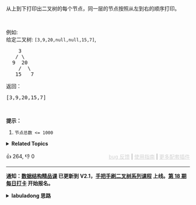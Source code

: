 <p>从上到下打印出二叉树的每个节点，同一层的节点按照从左到右的顺序打印。</p>

<p>&nbsp;</p>

<p>例如:<br> 给定二叉树:&nbsp;<code>[3,9,20,null,null,15,7]</code>,</br></p>

<pre>    3
   / \
  9  20
    /  \
   15   7
</pre>

<p>返回：</p>

<pre>[3,9,20,15,7]
</pre>

<p>&nbsp;</p>

<p><strong>提示：</strong></p>

<ol> 
 <li><code>节点总数 &lt;= 1000</code></li> 
</ol>

<details><summary><strong>Related Topics</strong></summary>树 | 广度优先搜索 | 二叉树</details><br>

<div>👍 264, 👎 0<span style='float: right;'><span style='color: gray;'><a href='https://github.com/labuladong/fucking-algorithm/discussions/939' target='_blank' style='color: lightgray;text-decoration: underline;'>bug 反馈</a> | <a href='https://labuladong.gitee.io/article/fname.html?fname=jb插件简介' target='_blank' style='color: lightgray;text-decoration: underline;'>使用指南</a> | <a href='https://labuladong.github.io/algo/images/others/%E5%85%A8%E5%AE%B6%E6%A1%B6.jpg' target='_blank' style='color: lightgray;text-decoration: underline;'>更多配套插件</a></span></span></div>

<div id="labuladong"><hr>

**通知：[数据结构精品课](https://aep.h5.xeknow.com/s/1XJHEO) 已更新到 V2.1，[手把手刷二叉树系列课程](https://aep.xet.tech/s/3YGcq3) 上线。[第 18 期每日打卡](https://aep.xet.tech/s/2PLO1n) 开始报名。**

<details><summary><strong>labuladong 思路</strong></summary>

## 基本思路

这道题和 [102. 二叉树的层序遍历](/problems/binary-tree-level-order-traversal) 相同。

前文 [BFS 算法框架](https://labuladong.github.io/article/fname.html?fname=BFS框架) 就是由二叉树的层序遍历演变出来的。

下面是层序遍历的一般写法，通过一个 while 循环控制从上向下一层层遍历，for 循环控制每一层从左向右遍历：

![](https://labuladong.github.io/pictures/dijkstra/1.jpeg)

**标签：[BFS 算法](https://mp.weixin.qq.com/mp/appmsgalbum?__biz=MzAxODQxMDM0Mw==&action=getalbum&album_id=2122002916411604996)，[二叉树](https://mp.weixin.qq.com/mp/appmsgalbum?__biz=MzAxODQxMDM0Mw==&action=getalbum&album_id=2121994699837177859)**

## 解法代码

<div class="tab-panel"><div class="tab-nav">
<button data-tab-item="cpp" class="tab-nav-button btn " data-tab-group="default" onclick="switchTab(this)">cpp🤖</button>

<button data-tab-item="python" class="tab-nav-button btn " data-tab-group="default" onclick="switchTab(this)">python🤖</button>

<button data-tab-item="java" class="tab-nav-button btn active" data-tab-group="default" onclick="switchTab(this)">java🟢</button>

<button data-tab-item="go" class="tab-nav-button btn " data-tab-group="default" onclick="switchTab(this)">go🤖</button>

<button data-tab-item="javascript" class="tab-nav-button btn " data-tab-group="default" onclick="switchTab(this)">javascript🤖</button>
</div><div class="tab-content">
<div data-tab-item="cpp" class="tab-item " data-tab-group="default"><div class="highlight">

```cpp
// 注意：cpp 代码由 chatGPT🤖 根据我的 java 代码翻译，旨在帮助不同背景的读者理解算法逻辑。
// 本代码还未经过力扣测试，仅供参考，如有疑惑，可以参照我写的 java 代码对比查看。

class Solution {
public:
    vector<vector<int>> levelOrder(TreeNode* root) {
        vector<vector<int>> res;
        if (root == nullptr) {
            return res;
        }

        queue<TreeNode*> q;
        q.push(root);
        // while 循环控制从上向下一层层遍历
        while (!q.empty()) {
            int sz = q.size();
            // 记录这一层的节点值
            vector<int> level;
            // for 循环控制每一层从左向右遍历
            for (int i = 0; i < sz; i++) {
                TreeNode* cur = q.front();
                q.pop();
                level.push_back(cur->val);
                if (cur->left != nullptr)
                    q.push(cur->left);
                if (cur->right != nullptr)
                    q.push(cur->right);
            }
            res.push_back(level);
        }
        return res;
    }
};
```

</div></div>

<div data-tab-item="python" class="tab-item " data-tab-group="default"><div class="highlight">

```python
# 注意：python 代码由 chatGPT🤖 根据我的 java 代码翻译，旨在帮助不同背景的读者理解算法逻辑。
# 本代码还未经过力扣测试，仅供参考，如有疑惑，可以参照我写的 java 代码对比查看。

class Solution:
    def levelOrder(self, root: TreeNode) -> List[List[int]]:
        res = []
        if root is None:
            return res
        
        q = collections.deque()
        q.append(root)
        # while 循环控制从上向下一层层遍历
        while q:
            sz = len(q)
            # 记录这一层的节点值
            level = []
            # for 循环控制每一层从左向右遍历
            for i in range(sz):
                cur = q.popleft()
                level.append(cur.val)
                if cur.left:
                    q.append(cur.left)
                if cur.right:
                    q.append(cur.right)
            res.append(level)
        return res
```

</div></div>

<div data-tab-item="java" class="tab-item active" data-tab-group="default"><div class="highlight">

```java
class Solution {
    public List<List<Integer>> levelOrder(TreeNode root) {
        List<List<Integer>> res = new LinkedList<>();
        if (root == null) {
            return res;
        }

        Queue<TreeNode> q = new LinkedList<>();
        q.offer(root);
        // while 循环控制从上向下一层层遍历
        while (!q.isEmpty()) {
            int sz = q.size();
            // 记录这一层的节点值
            List<Integer> level = new LinkedList<>();
            // for 循环控制每一层从左向右遍历
            for (int i = 0; i < sz; i++) {
                TreeNode cur = q.poll();
                level.add(cur.val);
                if (cur.left != null)
                    q.offer(cur.left);
                if (cur.right != null)
                    q.offer(cur.right);
            }
            res.add(level);
        }
        return res;
    }
}
```

</div></div>

<div data-tab-item="go" class="tab-item " data-tab-group="default"><div class="highlight">

```go
// 注意：go 代码由 chatGPT🤖 根据我的 java 代码翻译，旨在帮助不同背景的读者理解算法逻辑。
// 本代码还未经过力扣测试，仅供参考，如有疑惑，可以参照我写的 java 代码对比查看。

func levelOrder(root *TreeNode) [][]int {
    res := [][]int{}
    if root == nil {
        return res
    }

    q := []*TreeNode{}
    q = append(q, root)
    // while 循环控制从上向下一层层遍历
    for len(q) > 0 {
        sz := len(q)
        // 记录这一层的节点值
        level := []int{}
        // for 循环控制每一层从左向右遍历
        for i := 0; i < sz; i++ {
            cur := q[0]
            q = q[1:]
            level = append(level, cur.Val)
            if cur.Left != nil {
                q = append(q, cur.Left)
            }
            if cur.Right != nil {
                q = append(q, cur.Right)
            }
        }
        res = append(res, level)
    }
    return res
}
```

</div></div>

<div data-tab-item="javascript" class="tab-item " data-tab-group="default"><div class="highlight">

```javascript
// 注意：javascript 代码由 chatGPT🤖 根据我的 java 代码翻译，旨在帮助不同背景的读者理解算法逻辑。
// 本代码还未经过力扣测试，仅供参考，如有疑惑，可以参照我写的 java 代码对比查看。

var levelOrder = function(root) {
    let res = [];
    if (!root) {
        return res;
    }

    let q = [];
    q.push(root);
    // while 循环控制从上向下一层层遍历
    while (q.length > 0) {
        let sz = q.length;
        // 记录这一层的节点值
        let level = [];
        // for 循环控制每一层从左向右遍历
        for (let i = 0; i < sz; i++) {
            let cur = q.shift();
            level.push(cur.val);
            if (cur.left !== null) {
                q.push(cur.left);
            }
            if (cur.right !== null) {
                q.push(cur.right);
            }
        }
        res.push(level);
    }
    return res;
};
```

</div></div>
</div></div>

**类似题目**：
  - [103. 二叉树的锯齿形层序遍历 🟠](/problems/binary-tree-zigzag-level-order-traversal)
  - [107. 二叉树的层序遍历 II 🟠](/problems/binary-tree-level-order-traversal-ii)
  - [1161. 最大层内元素和 🟠](/problems/maximum-level-sum-of-a-binary-tree)
  - [1302. 层数最深叶子节点的和 🟠](/problems/deepest-leaves-sum)
  - [1609. 奇偶树 🟠](/problems/even-odd-tree)
  - [637. 二叉树的层平均值 🟢](/problems/average-of-levels-in-binary-tree)
  - [919. 完全二叉树插入器 🟠](/problems/complete-binary-tree-inserter)
  - [958. 二叉树的完全性检验 🟠](/problems/check-completeness-of-a-binary-tree)
  - [剑指 Offer 32 - I. 从上到下打印二叉树 🟠](/problems/cong-shang-dao-xia-da-yin-er-cha-shu-lcof)
  - [剑指 Offer 32 - II. 从上到下打印二叉树 II 🟢](/problems/cong-shang-dao-xia-da-yin-er-cha-shu-ii-lcof)
  - [剑指 Offer 32 - III. 从上到下打印二叉树 III 🟠](/problems/cong-shang-dao-xia-da-yin-er-cha-shu-iii-lcof)

</details>
</div>




